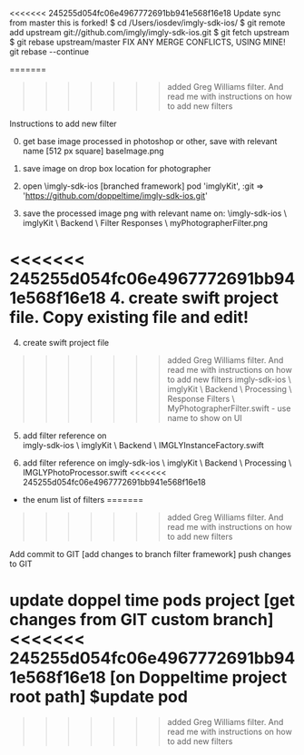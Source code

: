 
<<<<<<< 245255d054fc06e4967772691bb941e568f16e18
Update sync from master 
this is forked!
$ cd /Users/iosdev/imgly-sdk-ios/
$ git remote add upstream git://github.com/imgly/imgly-sdk-ios.git
$ git fetch upstream
$ git rebase upstream/master
FIX ANY MERGE CONFLICTS, USING MINE!
git rebase --continue

=======
>>>>>>> added Greg Williams filter. And read me with instructions on how to add new filters

Instructions to add new filter

0. get base image processed in photoshop or other, save with relevant name [512 px square]
baseImage.png

1. save image on drop box location for photographer

2. open \imgly-sdk-ios [branched framework]
pod 'imglyKit', :git => 'https://github.com/doppeltime/imgly-sdk-ios.git'

3.  save the processed image png with relevant name on:
\imgly-sdk-ios \ imglyKit \ Backend \ Filter Responses \ myPhotographerFilter.png

<<<<<<< 245255d054fc06e4967772691bb941e568f16e18
4. create swift project file. Copy existing file and edit!
=======
4. create swift project file
>>>>>>> added Greg Williams filter. And read me with instructions on how to add new filters
imgly-sdk-ios \ imglyKit \ Backend \ Processing \ Response Filters \ MyPhotographerFilter.swift
	- use name to show on UI

5. add filter reference on  
imgly-sdk-ios \ imglyKit \ Backend \ IMGLYInstanceFactory.swift

6. add filter reference on
imgly-sdk-ios \ imglyKit \ Backend \ Processing \ IMGLYPhotoProcessor.swift
<<<<<<< 245255d054fc06e4967772691bb941e568f16e18
* the enum list of filters
=======
>>>>>>> added Greg Williams filter. And read me with instructions on how to add new filters

Add commit to GIT [add changes to branch filter framework]
push changes to GIT

update doppel time pods project [get changes from GIT custom branch]
<<<<<<< 245255d054fc06e4967772691bb941e568f16e18
[on Doppeltime project root path] $update pod
=======
>>>>>>> added Greg Williams filter. And read me with instructions on how to add new filters
